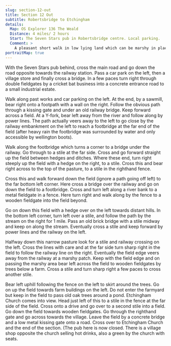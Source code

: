 ```yaml
---
slug: section-12-out
title: Section 12 Out
subtitle: Robertsbridge to Etchingham
details:
  Map: OS Explorer 136 The Weald
  Distance: 4 miles/ 2 hours
  Start: The Seven Stars pub in Robertsbridge centre. Local parking.
  Comment: >
    A pleasant short walk in low lying land which can be marshy in places. Etchingham has lost its pub but there is a village shop with hot drinks and provisions.
portraitMap: true
---
```

With the Seven Stars pub behind, cross the main road and go down the road opposite towards the railway station. Pass a car park on the left, then a village store and finally cross a bridge. In a few paces turn right through double fieldgates by a cricket bat business into a concrete entrance road to a small industrial estate.

Walk along past works and car parking on the left. At the end, by a sawmill, bear right onto a footpath with a wall on the right. Follow the obvious path through a kissing gate and under an old railway bridge. Keep forward across a field. At a Y-fork, bear left away from the river and follow along by power lines. The path actually veers away to the left to go close by the railway embankment on the left to reach a footbridge at the far end of the field (after heavy rain the footbridge was surrounded by water and only accessible by wellington boots).

Walk along the footbridge which turns a corner to a bridge under the railway. Go through to a stile at the far side. Cross and go forward straight up the field between hedges and ditches. Where these end, turn right steeply up the field with a hedge on the right, to a stile. Cross this and bear right across to the top of the pasture, to a stile in the righthand fence.

Cross this and walk forward down the field (ignore a path going off left) to the far bottom left corner. Here cross a bridge over the railway and go on down the field to a footbridge. Cross and turn left along a river bank to a metal fieldgate in a fence. Here turn right and walk along by the fence to a wooden fieldgate into the field beyond.

Go on down this field with a hedge over on the left towards distant hills. In the bottom left corner, turn left over a stile, and follow the path by the stream on the right for 1 mile. Pass an old brick bridge with a stile midway and keep on along the stream. Eventually cross a stile and keep forward by power lines and the railway on the left.

Halfway down this narrow pasture look for a stile and railway crossing on the left. Cross the lines with care and at the far side turn sharp right in the field to follow the railway line on the right. Eventually the field edge veers away from the railway at a marshy patch. Keep with the field edge and on passing the marshy area bear left across the field to wooden fieldgates by trees below a farm. Cross a stile and turn sharp right a few paces to cross another stile.

Bear left uphill following the fence on the left to skirt around the trees. Go on up the field towards farm buildings on the left. Do not enter the farmyard but keep in the field to pass old oak trees around a pond. Etchingham Church comes into view. Head just left of this to a stile in the fence at the far side of the field. Cross onto a drive and go over to a second stile into a field. Go down the field towards wooden fieldgates. Go through the righthand gate and go across towards the village. Leave the field by a concrete bridge and a low metal kissing gate onto a road. Cross over to Etchingham Church and the end of the section. (The pub here is now closed. There is a village shop opposite the church selling hot drinks, also a green by the church with seats.

